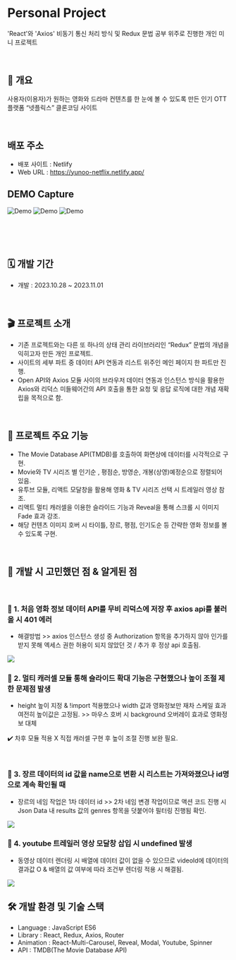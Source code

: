 # Personal Project
 'React'와 'Axios' 비동기 통신 처리 방식 및 Redux 문법 공부 위주로 진행한 개인 미니 프로젝트

</br>

## 📖 개요
사용자(이용자)가 원하는 영화와 드라마 컨텐츠를 한 눈에 볼 수 있도록 만든 인기 OTT 플랫폼 “넷플릭스” 클론코딩 사이트

</br>

## 배포 주소
- 배포 사이트 : Netlify
- Web URL : https://yunoo-netflix.netlify.app/

## DEMO Capture
![Demo](https://file.notion.so/f/f/239050b2-b936-40ee-853c-b79f996a6356/31937e4f-25f0-42d0-a53e-bc6201a1fd77/%EB%84%B7%ED%94%8C%EB%A6%AD%EC%8A%A4%ED%81%B4%EB%A1%A0%EC%BD%94%EB%94%A9.png?id=97c1d1fd-50d7-44c7-af31-401fdde48f0d&table=block&spaceId=239050b2-b936-40ee-853c-b79f996a6356&expirationTimestamp=1699084800000&signature=ARflRY2enqc4MFLpHmHDMiNGI6oVamURMrRN9prfa_s&downloadName=%EB%84%B7%ED%94%8C%EB%A6%AD%EC%8A%A4%ED%81%B4%EB%A1%A0%EC%BD%94%EB%94%A9.png)
![Demo](https://file.notion.so/f/f/239050b2-b936-40ee-853c-b79f996a6356/6ea353ff-d22a-40dd-b157-78f585bf5f2a/slide.gif?id=a843b83e-2362-4e46-a90a-3d57c2e7d4c9&table=block&spaceId=239050b2-b936-40ee-853c-b79f996a6356&expirationTimestamp=1699084800000&signature=VVIushkLQyfCIZBCmVptUDeGweV62XCAi7t0unz2CFA&downloadName=slide.gif)
![Demo](https://file.notion.so/f/f/239050b2-b936-40ee-853c-b79f996a6356/c17ab223-d076-498f-9479-a5c21f6c2ec2/trailer2.gif?id=08e0c72c-2892-4db1-8ec8-6256a116c432&table=block&spaceId=239050b2-b936-40ee-853c-b79f996a6356&expirationTimestamp=1699084800000&signature=I5O0qzyrh6ORdzUndV2PnOTRG8dmwacM9TvXrjrq4tw&downloadName=trailer2.gif)

<br />
<br />

</br>

## 🗓️ 개발 기간
- 개발 : 2023.10.28 ~ 2023.11.01

</br>

## 🎬 프로젝트 소개
- 기존 프로젝트와는 다른 또 하나의 상태 관리 라이브러리인 “Redux” 문법의 개념을 익히고자 만든 개인 프로젝트.
- 사이트의 세부 파트 중 데이터 API 연동과 리스트 위주인 메인 페이지 한 파트만 진행.
- Open API와 Axios 모듈 사이의 브라우저 데이터 연동과 인스턴스 방식을 활용한 Axios와 리덕스 미들웨어간의  API 호출을 통한 요청 및 응답 로직에 대한 개념 재확립을 목적으로 함.

</br>

## 🎀 프로젝트 주요 기능
- The Movie Database API(TMDB)를 호출하여 화면상에 데이터를 시각적으로 구현.
- Movie와 TV 시리즈 별 인기순 , 평점순, 방영순, 개봉(상영)예정순으로 정렬되어 있음.
- 유투브 모듈, 리액트 모달창을 활용해 영화 & TV 시리즈 선택 시 트레일러 영상 참조.
- 리액트 멀티 캐러셀을 이용한 슬라이드 기능과 Reveal을 통해 스크롤 시 이미지 Fade 효과 강조.
- 해당 컨텐츠 이미지 호버 시 타이틀, 장르, 평점, 인기도순 등 간략한 영화 정보를 볼 수 있도록 구현.

</br>

## 📍 개발 시 고민했던 점 & 알게된 점 

</br>

### 👒 1. 처음 영화 정보 데이터 API를 무비 리덕스에 저장 후 axios api를 불러올 시 401 에러
- 해결방법 >> axios 인스턴스 생성 중 Authorization 항목을 추가하지 않아 인가를 받지 못해 엑세스 권한 허용이 되지 않았던 것 / 추가 후 정상 api 호출됨.
<img src="https://file.notion.so/f/f/239050b2-b936-40ee-853c-b79f996a6356/a29da217-48d8-486d-a7fa-ee3581970f62/Untitled.png?id=ee59dbf4-749a-4d4c-bd9b-907112e9d629&table=block&spaceId=239050b2-b936-40ee-853c-b79f996a6356&expirationTimestamp=1699084800000&signature=DOaCpLglFnNOV9G0CChPVHnrfoLX6BHlUuspn_ypMRA&downloadName=Untitled.png">

</br>

### 👚 2. 멀티 캐러셀 모듈 통해 슬라이드 확대 기능은 구현했으나 높이 조절 제한 문제점 발생
- height 높이 지정 & !import 적용했으나  width 값과 영화정보만 재차 스케일 효과 여전히 높이값은 고정됨. >> 마우스 호버 시 background 오버레이 효과로 영화정보 대체

✔️ 차후 모듈 적용 X 직접 캐러셀 구현 후 높이 조절 진행 보완 필요.

</br>

### 👝 3. 장르 데이터의 id 값을 name으로 변환 시 리스트는 가져와졌으나 id명으로 계속 확인될 때
- 장르의 네임 작업은 1차 데이터 id  >> 2차 네임 변경 작업이므로 액션 코드 진행 시 Json Data 내 results 값의 genres 항목을 덧붙어야 필터링 진행됨 확인.
<img src="https://file.notion.so/f/f/239050b2-b936-40ee-853c-b79f996a6356/a79c8566-a5ba-43cc-8a7e-ec1d59dacae6/Untitled.png?id=afc268e5-eef7-4cc0-a338-6890f338e4b0&table=block&spaceId=239050b2-b936-40ee-853c-b79f996a6356&expirationTimestamp=1699092000000&signature=GIvBywgQvT0_2Nz8OIxwJ-CqLyggo0I7E6xVMRxKCa0&downloadName=Untitled.png">

</br>

### 👡 4. youtube 트레일러 영상 모달창 삽입 시 undefined 발생
- 동영상 데이터 렌더링 시 배열에 데이터 값이 없을 수 있으므로 videoId에 데이터의 결과값 O & 배열의 값 여부에 따라 조건부 렌더링 적용 시 해결됨.
<img src="https://file.notion.so/f/f/239050b2-b936-40ee-853c-b79f996a6356/909c33b2-16e2-4d37-87ef-ac391a09f778/Untitled.png?id=9dd4accb-572f-440b-9d1b-fa3b8493b67f&table=block&spaceId=239050b2-b936-40ee-853c-b79f996a6356&expirationTimestamp=1699092000000&signature=aXUhPeT4BBvD3-GjBw9zoybLluzhJZEssLowdKyDsKY&downloadName=Untitled.png">

</br>

## :hammer_and_wrench: 개발 환경 및 기술 스택
- Language : JavaScript ES6
- Library : React, Redux, Axios, Router
- Animation : React-Multi-Carousel, Reveal, Modal, Youtube, Spinner
- API : TMDB(The Movie Database API)
